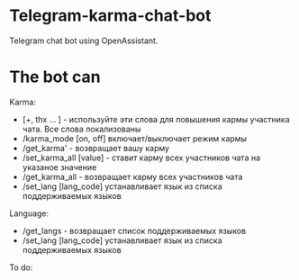 # Telegram-karma-chat-bot

Telegram chat bot using OpenAssistant.

# The bot can

Karma:

- [+, thx ... ] - используйте эти слова для повышения кармы участника чата. Все слова локализованы
- /karma_mode [on, off] включает/выключает режим кармы
- /get_karma' - возвращает вашу карму
- /set_karma_all [value] - ставит карму всех участников чата на указаное значение
- /get_karma_all - возвращает карму всех участников чата
- /set_lang [lang_code] устанавливает язык из списка поддерживаемых языков

Language:

- /get_langs - возвращает список поддерживаемых языков
- /set_lang [lang_code] устанавливает язык из списка поддерживаемых языков

To do:
